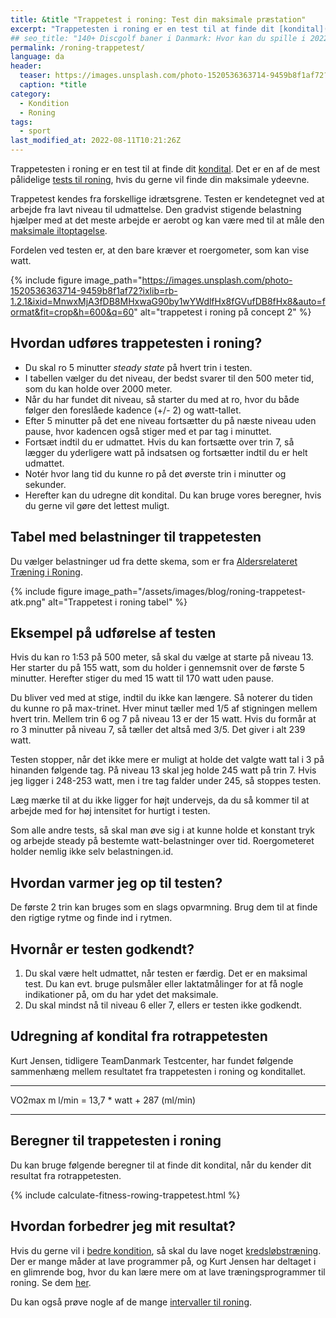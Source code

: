 ```yaml
---
title: &title "Trappetest i roning: Test din maksimale præstation"
excerpt: "Trappetesten i roning er en test til at finde dit [kondital](/kondital/). Det er en af de mest pålidelige [tests til roning](/kondital-roning/), hvis du gerne vil finde din maksimale ydeevne."
## seo_title: "140+ Discgolf baner i Danmark: Hvor kan du spille i 2022?"
permalink: /roning-trappetest/
language: da
header:
  teaser: https://images.unsplash.com/photo-1520536363714-9459b8f1af72?ixlib=rb-1.2.1&ixid=MnwxMjA3fDB8MHxwaG90by1wYWdlfHx8fGVufDB8fHx8&auto=format&fit=crop&h=300&w=400&q=10
  caption: *title
category:
  - Kondition
  - Roning
tags:
  - sport
last_modified_at: 2022-08-11T10:21:26Z
---
```


Trappetesten i roning er en test til at finde dit [kondital](/kondital/). Det er en af de mest pålidelige [tests til roning](/kondital-roning/), hvis du gerne vil finde din maksimale ydeevne.

Trappetest kendes fra forskellige idrætsgrene. Testen er kendetegnet ved at arbejde fra lavt niveau til udmattelse. Den gradvist stigende belastning hjælper med at det meste arbejde er aerobt og kan være med til at måle den [maksimale iltoptagelse](/maksimale-iltoptagelse-vo2max/).

Fordelen ved testen er, at den bare kræver et roergometer, som kan vise watt.

{% include figure image_path="https://images.unsplash.com/photo-1520536363714-9459b8f1af72?ixlib=rb-1.2.1&ixid=MnwxMjA3fDB8MHxwaG90by1wYWdlfHx8fGVufDB8fHx8&auto=format&fit=crop&h=600&q=60" alt="trappetest i roning på concept 2" %}

## Hvordan udføres trappetesten i roning?

- Du skal ro 5 minutter _steady state_ på hvert trin i testen.
- I tabellen vælger du det niveau, der bedst svarer til den 500 meter tid, som du kan holde over 2000 meter.
- Når du har fundet dit niveau, så starter du med at ro, hvor du både følger den foreslåede kadence (+/- 2) og watt-tallet.
- Efter 5 minutter på det ene niveau fortsætter du på næste niveau uden pause, hvor kadencen også stiger med et par tag i minuttet.
- Fortsæt indtil du er udmattet. Hvis du kan fortsætte over trin 7, så lægger du yderligere watt på indsatsen og fortsætter indtil du er helt udmattet.
- Notér hvor lang tid du kunne ro på det øverste trin i minutter og sekunder.
- Herefter kan du udregne dit kondital. Du kan bruge vores beregner, hvis du gerne vil gøre det lettest muligt.

## Tabel med belastninger til trappetesten

Du vælger belastninger ud fra dette skema, som er fra [Aldersrelateret Træning i Roning](https://roning.dk/app/uploads/2016/12/ATRO-bogen.pdf).

{% include figure image_path="/assets/images/blog/roning-trappetest-atk.png" alt="Trappetest i roning tabel" %}

## Eksempel på udførelse af testen

Hvis du kan ro 1:53 på 500 meter, så skal du vælge at starte på niveau 13. Her starter du på 155 watt, som du holder i gennemsnit over de første 5 minutter. Herefter stiger du med 15 watt til 170 watt uden pause.

Du bliver ved med at stige, indtil du ikke kan længere. Så noterer du tiden du kunne ro på max-trinet. Hver minut tæller med 1/5 af stigningen mellem hvert trin. Mellem trin 6 og 7 på niveau 13 er der 15 watt. Hvis du formår at ro 3 minutter på niveau 7, så tæller det altså med 3/5. Det giver i alt 239 watt.

Testen stopper, når det ikke mere er muligt at holde det valgte watt tal i 3 på hinanden følgende tag. På niveau 13 skal jeg holde 245 watt på trin 7. Hvis jeg ligger i 248-253 watt, men i tre tag falder under 245, så stoppes testen.

Læg mærke til at du ikke ligger for højt undervejs, da du så kommer til at arbejde med for høj intensitet for hurtigt i testen. 

Som alle andre tests, så skal man øve sig i at kunne holde et konstant tryk og arbejde steady på bestemte watt-belastninger over tid. Roergometeret holder nemlig ikke selv belastningen.id.

## Hvordan varmer jeg op til testen?

De første 2 trin kan bruges som en slags opvarmning. Brug dem til at finde den rigtige rytme og finde ind i rytmen.

## Hvornår er testen godkendt?

1. Du skal være helt udmattet, når testen er færdig. Det er en maksimal test. Du kan evt. bruge pulsmåler eller laktatmålinger for at få nogle indikationer på, om du har ydet det maksimale.
2. Du skal mindst nå til niveau 6 eller 7, ellers er testen ikke godkendt.

## Udregning af kondital fra rotrappetesten

Kurt Jensen, tidligere TeamDanmark Testcenter, har fundet følgende sammenhæng mellem resultatet fra trappetesten i roning og konditallet.

***

VO2max m l/min = 13,7 * watt + 287 (ml/min)

***

## Beregner til trappetesten i roning

Du kan bruge følgende beregner til at finde dit kondital, når du kender dit resultat fra rotrappetesten.

{% include calculate-fitness-rowing-trappetest.html %}

## Hvordan forbedrer jeg mit resultat?

Hvis du gerne vil i [bedre kondition](/kondition/), så skal du lave noget [kredsløbstræning](/konditionstraening/). Der er mange måder at lave programmer på, og Kurt Jensen har deltaget i en glimrende bog, hvor du kan lære mere om at lave træningsprogrammer til roning. Se dem [her](http://www.redking.me.uk/sport/rowing/training/c2_training_v2.pdf).

Du kan også prøve nogle af de mange [intervaller til roning](/artikel/traeningsprogrammer-intervaller-roning/).
